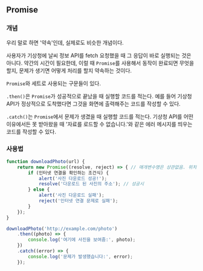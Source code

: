## Promise

### 개념

우리 말로 하면 '약속'인데, 실제로도 비슷한 개념이다.

사용자가 기상청에 날씨 정보 API를 fetch 요청했을 때 그 응답이 바로 실행되는 것은 아니다. 약간의 시간이 필요한데, 이럴 때 `Promise`를 사용해서 동작이 완료되면 무엇을 할지, 문제가 생기면 어떻게 처리를 할지 약속하는 것이다.

`Promise`와 세트로 사용되는 구문들이 있다.

`.then()`은 `Promise`가 성공적으로 끝났을 때 실행할 코드를 적는다. 예를 들어 기상청 API가 정상적으로 도착했다면 그것을 화면에 출력해주는 코드를 작성할 수 있다.

`.catch()`는 `Promise`에서 문제가 생겼을 때 실행할 코드를 적는다. 기상청 API를 어떤 이유에서든 못 받아왔을 때 '자료를 로드할 수 없습니다.'와 같은 에러 메시지를 띄우는 코드를 작성할 수 있다.

### 사용법

```javascript
function downloadPhoto(url) {
    return new Promise((resolve, reject) => { // 매개변수명은 상관없음. 위치만 중요함.
        if (인터넷 연결을 확인하는 조건식) {
            alert('사진 다운로드 성공!');
            resolve('다운로드 된 사진의 주소'); // 성공시
        } else {
            alert('사진 다운로드 실패');
            reject('인터넷 연결 문제로 실패');
        }
    });
}

downloadPhoto('http://example.com/photo')
    .then((photo) => {
        console.log('여기에 사진을 보여줌:', photo);
    })
    .catch((error) => {
        console.log('문제가 발생했습니다:', error);
    });
```